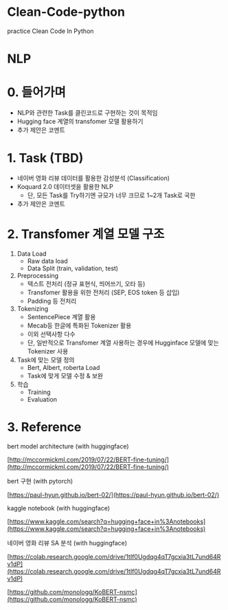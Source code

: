 # Clean-Code-python
practice Clean Code In Python

# NLP

# 0. 들어가며

- NLP와 관련한 Task를 클린코드로 구현하는 것이 목적임
- Hugging face 계열의 transfomer 모델 활용하기
- 추가 제안은 코멘트

# 1. Task (TBD)

- 네이버 영화 리뷰 데이터를 활용한 감성분석 (Classification)
- Koquard 2.0 데이터셋을 활용한 NLP
    - 단, 모든 Task를 Try하기엔 규모가 너무 크므로 1~2개 Task로 국한
- 추가 제안은 코멘트

# 2. Transfomer 계열 모델 구조

1. Data Load
    - Raw data load
    - Data Split (train, validation, test)
2. Preprocessing
    - 텍스트 전처리 (정규 표현식, 띄어쓰기, 오타 등)
    - Transfomer 활용을 위한 전처리 (SEP, EOS token 등 삽입)
    - Padding 등 전처리
3. Tokenizing
    - SentencePiece 계열 활용
    - Mecab등 한글에 특화된 Tokenizer 활용
    - 이외 선택사항 다수
    - 단, 일반적으로 Transfomer 계열 사용하는 경우에 Hugginface 모델에 맞는 Tokenizer 사용
4. Task에 맞는 모델 정의
    - Bert, Albert, roberta Load
    - Task에 맞게 모델 수정 & 보완
5. 학습
    - Training
    - Evaluation

# 3. Reference

bert model architecture (with huggingface)

[http://mccormickml.com/2019/07/22/BERT-fine-tuning/](http://mccormickml.com/2019/07/22/BERT-fine-tuning/)

bert 구현 (with pytorch)

[https://paul-hyun.github.io/bert-02/](https://paul-hyun.github.io/bert-02/)

kaggle notebook (with huggingface)

[https://www.kaggle.com/search?q=hugging+face+in%3Anotebooks](https://www.kaggle.com/search?q=hugging+face+in%3Anotebooks)

네이버 영화 리뷰 SA 분석 (with huggingface)

[https://colab.research.google.com/drive/1tIf0Ugdqg4qT7gcxia3tL7und64Rv1dP](https://colab.research.google.com/drive/1tIf0Ugdqg4qT7gcxia3tL7und64Rv1dP)

[https://github.com/monologg/KoBERT-nsmc](https://github.com/monologg/KoBERT-nsmc)
